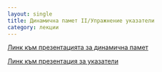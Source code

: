 ```yaml
---
layout: single
title: Динамична памет II/Упражнение указатели 
category: лекции
---
```


[Линк към презентацията за динамична памет](https://docs.google.com/presentation/d/14DoqKDPazpLymUM18l533Q8U_47sx615KabiMeWrC8Q/edit?usp=sharing)

[Линк към презентация за указатели](https://docs.google.com/presentation/d/1moahJLVZN_C_sZFde8UnQ9ij-MCXnekVuZI7hY_DVEA/edit?usp=sharing)


